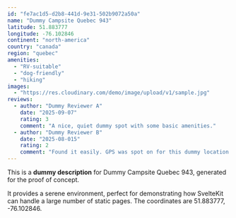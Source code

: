 ```yaml
---
id: "fe7ac1d5-d2b8-441d-9e31-502b9072a50a"
name: "Dummy Campsite Quebec 943"
latitude: 51.883777
longitude: -76.102846
continent: "north-america"
country: "canada"
region: "quebec"
amenities:
  - "RV-suitable"
  - "dog-friendly"
  - "hiking"
images:
  - "https://res.cloudinary.com/demo/image/upload/v1/sample.jpg"
reviews:
  - author: "Dummy Reviewer A"
    date: "2025-09-07"
    rating: 3
    comment: "A nice, quiet dummy spot with some basic amenities."
  - author: "Dummy Reviewer B"
    date: "2025-08-015"
    rating: 2
    comment: "Found it easily. GPS was spot on for this dummy location."
---
```


This is a **dummy description** for Dummy Campsite Quebec 943, generated for the proof of concept.

It provides a serene environment, perfect for demonstrating how SvelteKit can handle a large number of static pages. The coordinates are 51.883777, -76.102846.
